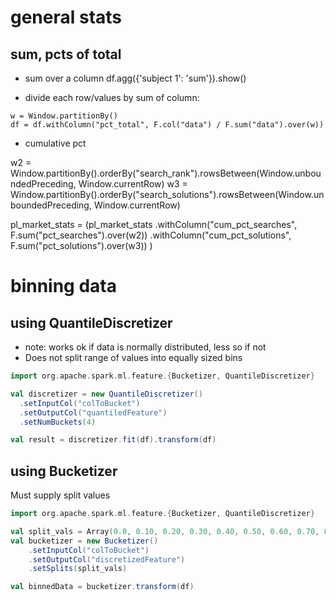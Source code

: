 

# general stats

## sum, pcts of total
- sum over a column
df.agg({'subject 1': 'sum'}).show()

- divide each row/values by sum of column:
```pyspark
w = Window.partitionBy()
df = df.withColumn("pct_total", F.col("data") / F.sum("data").over(w))
```

- cumulative pct

w2 = Window.partitionBy().orderBy("search_rank").rowsBetween(Window.unboundedPreceding, Window.currentRow)
w3 = Window.partitionBy().orderBy("search_solutions").rowsBetween(Window.unboundedPreceding, Window.currentRow)

pl_market_stats = (pl_market_stats
                   .withColumn("cum_pct_searches", F.sum("pct_searches").over(w2))
                   .withColumn("cum_pct_solutions", F.sum("pct_solutions").over(w3))
                  )


# binning data

## using QuantileDiscretizer
- note: works ok if data is normally distributed, less so if not
- Does not split range of values into equally sized bins

```scala
import org.apache.spark.ml.feature.{Bucketizer, QuantileDiscretizer}

val discretizer = new QuantileDiscretizer()
  .setInputCol("colToBucket")
  .setOutputCol("quantiledFeature")
  .setNumBuckets(4)

val result = discretizer.fit(df).transform(df)
```

## using Bucketizer
Must supply split values

```scala
import org.apache.spark.ml.feature.{Bucketizer, QuantileDiscretizer}

val split_vals = Array(0.0, 0.10, 0.20, 0.30, 0.40, 0.50, 0.60, 0.70, 0.80, 0.90, 1.0)
val bucketizer = new Bucketizer()
    .setInputCol("colToBucket")
    .setOutputCol("discretizedFeature")
    .setSplits(split_vals)

val binnedData = bucketizer.transform(df)
```
